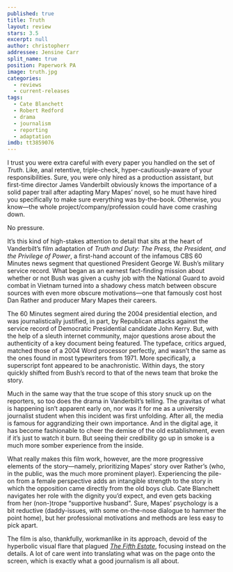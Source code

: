 ```yaml
---
published: true
title: Truth
layout: review
stars: 3.5
excerpt: null
author: christopherr
addressee: Jensine Carr
split_name: true
position: Paperwork PA
image: truth.jpg
categories: 
  - reviews
  - current-releases
tags: 
  - Cate Blanchett
  - Robert Redford
  - drama
  - journalism
  - reporting
  - adaptation
imdb: tt3859076
---
```


I trust you were extra careful with every paper you handled on the set of _Truth_. Like, anal retentive, triple-check, hyper-cautiously-aware of your responsibilities. Sure, you were only hired as a production assistant, but first-time director James Vanderbilt obviously knows the importance of a solid paper trail after adapting Mary Mapes’ novel, so he must have hired you specifically to make sure everything was by-the-book. Otherwise, you know—the whole project/company/profession could have come crashing down.

No pressure.

It’s this kind of high-stakes attention to detail that sits at the heart of Vanderbilt’s film adaptation of _Truth and Duty: The Press, the President, and the Privilege of Power_, a first-hand account of the infamous CBS 60 Minutes news segment that questioned President George W. Bush’s military service record. What began as an earnest fact-finding mission about whether or not Bush was given a cushy job with the National Guard to avoid combat in Vietnam turned into a shadowy chess match between obscure sources with even more obscure motivations—one that famously cost host Dan Rather and producer Mary Mapes their careers.

The 60 Minutes segment aired during the 2004 presidential election, and was journalistically justified, in part, by Republican attacks against the service record of Democratic Presidential candidate John Kerry. But, with the help of a sleuth internet community, major questions arose about the authenticity of a key document being featured. The typeface, critics argued, matched those of a 2004 Word processor perfectly, and wasn’t the same as the ones found in most typewriters from 1971. More specifically, a superscript font appeared to be anachronistic. Within days, the story quickly shifted from Bush’s record to that of the news team that broke the story.

Much in the same way that the true scope of this story snuck up on the reporters, so too does the drama in Vanderbilt’s telling. The gravitas of what is happening isn’t apparent early on, nor was it for me as a university journalist student when this incident was first unfolding. After all, the media is famous for aggrandizing their own importance. And in the digital age, it has become fashionable to cheer the demise of the old establishment, even if it’s just to watch it burn. But seeing their credibility go up in smoke is a much more somber experience from the inside.  

What really makes this film work, however, are the more progressive elements of the story—namely, prioritizing Mapes’ story over Rather’s (who, in the public, was the much more prominent player). Experiencing the pile-on from a female perspective adds an intangible strength to the story in which the opposition came directly from the old boys club. Cate Blanchett navigates her role with the dignity you’d expect, and even gets backing from her (non-)trope “supportive husband”. Sure, Mapes’ psychology is a bit reductive (daddy-issues, with some on-the-nose dialogue to hammer the point home), but her professional motivations and methods are less easy to pick apart. 

The film is also, thankfully, workmanlike in its approach, devoid of the hyperbolic visual flare that plagued [_The Fifth Estate_](http://www.dearcastandcrew.com/content/2013/10/22/the-fifth-estate.html), focusing instead on the details. A lot of care went into translating what was on the page onto the screen, which is exactly what a good journalism is all about. 